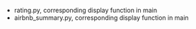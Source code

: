 - rating.py, corresponding display function in main
- airbnb_summary.py, corresponding display function in main
